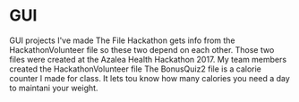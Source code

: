 # GUI
GUI projects I've made
The File Hackathon gets info from the HackathonVolunteer file so these two depend on each other.
Those two files were created at the Azalea Health Hackathon 2017. My team members created the HackathonVolunteer file
The BonusQuiz2 file is a calorie counter I made for class. It lets tou know how many calories you need a day to maintani your weight.
